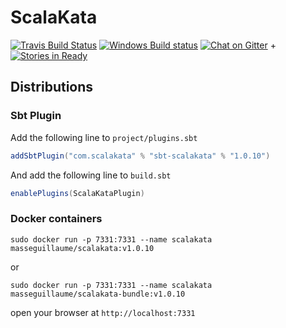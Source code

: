 # ScalaKata

[![Travis Build Status](https://img.shields.io/travis/MasseGuillaume/ScalaKata2.svg?style=flat-square)](https://travis-ci.org/MasseGuillaume/ScalaKata2) [![Windows Build status](https://img.shields.io/appveyor/ci/MasseGuillaume/ScalaKata2.svg?style=flat-square)](https://ci.appveyor.com/project/MasseGuillaume/scalakata2/branch/master) [![Chat on Gitter](https://badges.gitter.im/Join%20Chat.svg)](https://gitter.im/MasseGuillaume/ScalaKata2) +[![Stories in Ready](https://badge.waffle.io/MasseGuillaume/ScalaKata2.png?label=ready&title=Ready)](https://waffle.io/MasseGuillaume/ScalaKata2)

## Distributions

### Sbt Plugin

Add the following line to `project/plugins.sbt`

```scala
addSbtPlugin("com.scalakata" % "sbt-scalakata" % "1.0.10")
```

And add the following line to `build.sbt`

```scala
enablePlugins(ScalaKataPlugin)
```

### Docker containers

`sudo docker run -p 7331:7331 --name scalakata masseguillaume/scalakata:v1.0.10`

or

`sudo docker run -p 7331:7331 --name scalakata masseguillaume/scalakata-bundle:v1.0.10`

open your browser at `http://localhost:7331`
